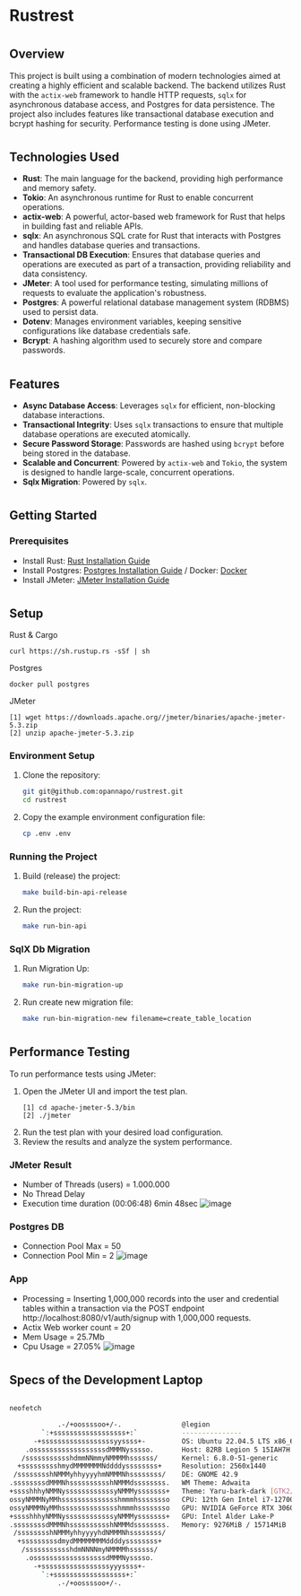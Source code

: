 # Rustrest
#

## Overview

This project is built using a combination of modern technologies aimed at creating a highly efficient and scalable backend. The backend utilizes Rust with the `actix-web` framework to handle HTTP requests, `sqlx` for asynchronous database access, and Postgres for data persistence. The project also includes features like transactional database execution and bcrypt hashing for security. Performance testing is done using JMeter.
#

## Technologies Used

- **Rust**: The main language for the backend, providing high performance and memory safety.
- **Tokio**: An asynchronous runtime for Rust to enable concurrent operations.
- **actix-web**: A powerful, actor-based web framework for Rust that helps in building fast and reliable APIs.
- **sqlx**: An asynchronous SQL crate for Rust that interacts with Postgres and handles database queries and transactions.
- **Transactional DB Execution**: Ensures that database queries and operations are executed as part of a transaction, providing reliability and data consistency.
- **JMeter**: A tool used for performance testing, simulating millions of requests to evaluate the application's robustness.
- **Postgres**: A powerful relational database management system (RDBMS) used to persist data.
- **Dotenv**: Manages environment variables, keeping sensitive configurations like database credentials safe.
- **Bcrypt**: A hashing algorithm used to securely store and compare passwords.
#

## Features

- **Async Database Access**: Leverages `sqlx` for efficient, non-blocking database interactions.
- **Transactional Integrity**: Uses `sqlx` transactions to ensure that multiple database operations are executed atomically.
- **Secure Password Storage**: Passwords are hashed using `bcrypt` before being stored in the database.
- **Scalable and Concurrent**: Powered by `actix-web` and `Tokio`, the system is designed to handle large-scale, concurrent operations.
- **Sqlx Migration**: Powered by `sqlx`.

#

## Getting Started

### Prerequisites

- Install Rust: [Rust Installation Guide](https://www.rust-lang.org/tools/install)
- Install Postgres: [Postgres Installation Guide](https://www.postgresql.org/download/) / Docker: [Docker](https://hub.docker.com/_/postgres)
- Install JMeter: [JMeter Installation Guide](https://jmeter.apache.org/download_jmeter.cgi)

#

## Setup
Rust & Cargo
```
curl https://sh.rustup.rs -sSf | sh
```

Postgres
```
docker pull postgres
```

JMeter
```
[1] wget https://downloads.apache.org//jmeter/binaries/apache-jmeter-5.3.zip
[2] unzip apache-jmeter-5.3.zip
```


### Environment Setup

1. Clone the repository:

    ```bash
    git git@github.com:opannapo/rustrest.git
    cd rustrest
    ```

2. Copy the example environment configuration file:

    ```bash
    cp .env .env
    ```

### Running the Project

1. Build (release) the project:

    ```bash
    make build-bin-api-release
    ```

2. Run the project:

    ```bash
    make run-bin-api
    ```


### SqlX Db Migration

1. Run Migration Up:

    ```bash
    make run-bin-migration-up
    ```

2. Run create new migration file:

    ```bash
    make run-bin-migration-new filename=create_table_location
    ```
#

## Performance Testing

To run performance tests using JMeter:

1. Open the JMeter UI and import the test plan.
   ```
   [1] cd apache-jmeter-5.3/bin
   [2] ./jmeter
   ```
2. Run the test plan with your desired load configuration.
3. Review the results and analyze the system performance.

### JMeter Result
- Number of Threads (users) = 1.000.000
- No Thread Delay
- Execution time duration (00:06:48) 6min 48sec
![image](https://github.com/user-attachments/assets/53f8a05f-dd45-47cb-b7a8-a5bc16005919)

### Postgres DB
- Connection Pool Max = 50
- Connection Pool Min = 2
![image](https://github.com/user-attachments/assets/20fb17a6-51f8-4b08-b806-2d98c73c33f0)

### App
- Processing = Inserting 1,000,000 records into the user and credential tables within a transaction via the POST endpoint http://localhost:8080/v1/auth/signup with 1,000,000 requests.
- Actix Web worker count = 20
- Mem Usage = 25.7Mb
- Cpu Usage = 27.05%
![image](https://github.com/user-attachments/assets/8ece02bd-8a83-49db-86c4-2c94883de329)


#

## Specs of the Development Laptop
```bash

neofetch

            .-/+oossssoo+/-.               @legion 
        `:+ssssssssssssssssss+:`           --------------- 
      -+ssssssssssssssssssyyssss+-         OS: Ubuntu 22.04.5 LTS x86_64 
    .ossssssssssssssssssdMMMNysssso.       Host: 82RB Legion 5 15IAH7H 
   /ssssssssssshdmmNNmmyNMMMMhssssss/      Kernel: 6.8.0-51-generic 
  +ssssssssshmydMMMMMMMNddddyssssssss+     Resolution: 2560x1440 
 /sssssssshNMMMyhhyyyyhmNMMMNhssssssss/    DE: GNOME 42.9 
.ssssssssdMMMNhsssssssssshNMMMdssssssss.   WM Theme: Adwaita 
+sssshhhyNMMNyssssssssssssyNMMMysssssss+   Theme: Yaru-bark-dark [GTK2/3] 
ossyNMMMNyMMhsssssssssssssshmmmhssssssso   CPU: 12th Gen Intel i7-12700H (20) @ 4.600GHz 
ossyNMMMNyMMhsssssssssssssshmmmhssssssso   GPU: NVIDIA GeForce RTX 3060 Mobile / Max-Q 
+sssshhhyNMMNyssssssssssssyNMMMysssssss+   GPU: Intel Alder Lake-P 
.ssssssssdMMMNhsssssssssshNMMMdssssssss.   Memory: 9276MiB / 15714MiB 
 /sssssssshNMMMyhhyyyyhdNMMMNhssssssss/     
  +sssssssssdmydMMMMMMMMddddyssssssss+      
   /ssssssssssshdmNNNNmyNMMMMhssssss/       
    .ossssssssssssssssssdMMMNysssso.        
      -+sssssssssssssssssyyyssss+-          
        `:+ssssssssssssssssss+:`            
            .-/+oossssoo+/-.
                                                                   
                                                                   
```

